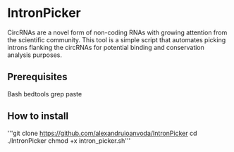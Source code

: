 # IntronPicker
CircRNAs are a novel form of non-coding RNAs with growing attention from the scientific community. This tool is a simple script that automates picking introns flanking the circRNAs for potential binding and conservation analysis purposes.

## Prerequisites
Bash
bedtools
grep
paste

## How to install

'''git clone https://github.com/alexandruioanvoda/IntronPicker
cd ./IntronPicker
chmod +x intron_picker.sh'''
